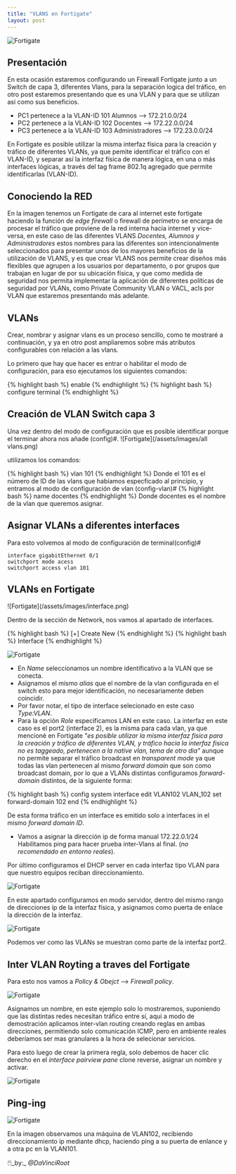```yaml
---
title: "VLANS en Fortigate"
layout: post
---
```

![Fortigate](/assets/images/vlan00.png)


<h2>Presentación</h2>
En esta ocasión estaremos configurando un Firewall Fortigate junto a un Switch de capa 3, diferentes Vlans, para la separación logica del tráfico, en otro post estaremos presentando que es una VLAN y para que se utilizan asi como sus beneficios. 

- PC1 pertenece a la VLAN-ID 101 Alumnos --> 172.21.0.0/24
- PC2 pertenece a la VLAN-ID 102 Docentes --> 172.22.0.0/24
- PC3 pertenece a la VLAN-ID 103 Administradores --> 172.23.0.0/24

En Fortigate es posible utilizar la misma interfaz física para la creación y tráfico de diferentes VLANs, ya que pemite identificar el tráfico con el VLAN-ID, y separar así la interfaz física de manera lógica, en una o más interfaces lógicas, a través del tag frame 802.1q agregado que permite identificarlas (VLAN-ID). 

<h2>Conociendo la RED</h2>

En la imagen tenemos un Fortigate de cara al internet este fortigate haciendo la función de _edge firewall_ o firewall de perímetro se encarga de procesar el tráfico que proviene de la red interna hacia internet y vice-versa, en este caso de las diferentes VLANS _Docentes, Alumnos y Administradores_ estos nombres para las diferentes son intencionalmente seleccionados para presentar unos de los mayores beneficios de la utilización de VLANS, y es que crear VLANS nos permite crear diseños más flexibles que agrupen a los usuarios por departamento, o por grupos que trabajan en lugar de por su ubicación física, y que como medida de seguridad nos permita implementar la aplicación de diferentes políticas de seguridad por VLANs, como Private Community VLAN o VACL, acls por VLAN que estaremos presentando más adelante.
  
<h2>VLANs</h2>
Crear, nombrar y asignar vlans es un proceso sencillo, como te mostraré a continuación, y ya en otro post ampliaremos sobre más atributos configurables con relación a las vlans.

Lo primero que hay que hacer es entrar o habilitar el modo de configuración, para eso ejecutamos los siguientes comandos: 

{% highlight bash %} enable {% endhighlight %}
{% highlight bash %} configure terminal {% endhighlight %}

<h2> Creación de VLAN Switch capa 3</h2>

Una vez dentro del modo de configuración que es posible identificar porque el terminar ahora nos añade (config)#.
![Fortigate](/assets/images/all vlans.png)

utilizamos los comandos:

{% highlight bash %} vlan 101 {% endhighlight %} Donde el 101 es el número de ID de las vlans que habíamos especficado al principio, y entramos al modo de configuración de vlan (config-vlan)#
{% highlight bash %} name docentes {% endhighlight %} Donde docentes es el nombre de la vlan que queremos asignar.

<h2> Asignar VLANs a diferentes interfaces </h2>

Para esto volvemos al modo de configuración de terminal(config)#
```
interface gigabitEthernet 0/1
switchport mode acess
switchport access vlan 101

```
<h2>VLANs en Fortigate</h2>
![Fortigate](/assets/images/interface.png)

Dentro de la sección de Network, nos vamos al apartado de interfaces.

{% highlight bash %} [+] Create New {% endhighlight %}
{% highlight bash %} Interface {% endhighlight %}

![Fortigate](/assets/images/vlan102.png)

- En _Name_ seleccionamos un nombre identificativo a la VLAN que se conecta.
- Asignamos el mismo _alias_ que el nombre de la vlan configurada en el switch esto para mejor identificación, no necesariamente deben coincidir.
- Por favor notar, el tipo de interface selecionado en este caso _Type:VLAN_.
- Para la opción _Role_ especificamos LAN en este caso.
La interfaz en este caso es el port2 (interface 2), es la misma para cada vlan, ya que mencioné en Fortigate _"es posible utilizar la misma interfaz física para la creación y tráfico de diferentes VLAN, y tráfico hacia la interfaz fisica no es taggeado, pertenecen a la native vlan, tema de otro dia"_ aunque no permite separar el tráfico broadcast en _transparent mode_ ya que todas las vlan pertenecen al mismo _forward domain_ que son como broadcast domain, por lo que a VLANs distintas configuramos _forward-domain_ distintos, de la siguiente forma:

{% highlight bash %} 
config system interface
  edit VLAN102 VLAN_102
  set forward-domain 102
 end
{% endhighlight %}

De esta forma tráfico en un interface es emitido solo a interfaces in el mismo _forward domain ID_.
- Vamos a asignar la dirección ip de forma manual 172.22.0.1/24
Habilitamos ping para hacer prueba inter-Vlans al final. (_no recomendado en entorno reales_).

Por último configuramos el DHCP server en cada interfaz tipo VLAN para que nuestro equipos reciban direccionamiento. 

![Fortigate](/assets/images/dhcp.png)

En este apartado configuramos en modo servidor, dentro del mismo rango de direcciones ip de la interfaz física, y asignamos como puerta de enlace la dirección de la interfaz.

![Fortigate](/assets/images/confvlan.png)

Podemos ver como las VLANs se muestran como parte de la interfaz port2.

<h2>Inter VLAN Royting a traves del Fortigate</h2>

Para esto nos vamos a _Policy & Obejct_ --> _Firewall policy_.

![Fortigate](/assets/images/policy.png)

Asignamos un nombre, en este ejemplo solo lo mostraremos, suponiendo que las distintas redes necesitan tráfico entre sí, aqui a modo de demostración aplicamos inter-vlan routing creando reglas en ambas direcciones, permitiendo solo comunicación ICMP, pero en ambiente reales deberíamos ser mas granulares a la hora de selecionar servicios. 

Para esto luego de crear la primera regla, solo debemos de hacer clic derecho en el _interface pairview pane_ clone reverse, asignar un nombre y activar.

![Fortigate](/assets/images/pair.png)

<h2>Ping-ing</h2>

![Fortigate](/assets/images/last.png)

En la imagen observamos una máquina de VLAN102, recibiendo direccionamiento ip mediante dhcp, haciendo ping a su puerta de enlance y a otra pc en la VLAN101.

🖱️_by:_ *@DaVinciRoot*

[Hacking-Article]: https://www.hackingarticles.in/credential-dumping-group-policy-preferences-gpp/
[Microsoft]: https://docs.microsoft.com/en-us/openspecs/windows_protocols/ms-gppref/2c15cbf0
